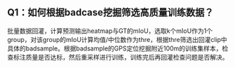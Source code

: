 ## Q1：如何根据badcase挖掘筛选高质量训练数据？
批量数据回灌，计算预测输出heatmap与GT的mIoU，选取k个mIoU作为1个group，对该group的mIoU计算均值/中位数作为thre，根据thre筛选出回灌clip中具体的badsample。根据badsample的GPS定位挖掘附近100m的训练集样本，检查标注质量是否达标，然后重采样进行训练，训练完后再回灌检查问题是否解决。
